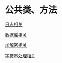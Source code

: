 # 公共类、方法
[日志相关](./logger.py)

[数据库相关](./Database.py)

[加解密相关](./CryptoUtils.py)

[字符串处理相关](./StringUtils.py)
